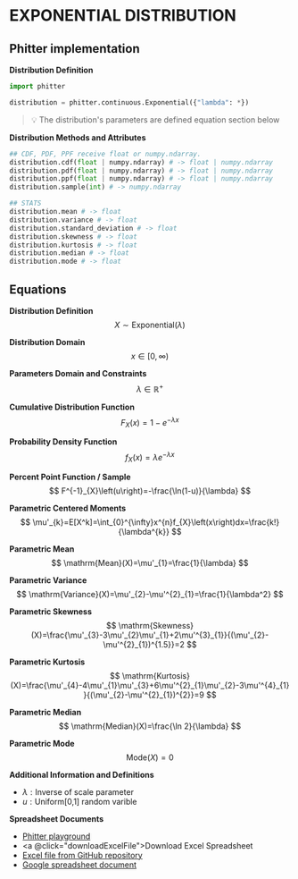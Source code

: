 # EXPONENTIAL DISTRIBUTION

## Phitter implementation

**Distribution Definition**

```python
import phitter

distribution = phitter.continuous.Exponential({"lambda": *})
```

> 💡 The distribution's parameters are defined equation section below

**Distribution Methods and Attributes**

```python
## CDF, PDF, PPF receive float or numpy.ndarray.
distribution.cdf(float | numpy.ndarray) # -> float | numpy.ndarray
distribution.pdf(float | numpy.ndarray) # -> float | numpy.ndarray
distribution.ppf(float | numpy.ndarray) # -> float | numpy.ndarray
distribution.sample(int) # -> numpy.ndarray

## STATS
distribution.mean # -> float
distribution.variance # -> float
distribution.standard_deviation # -> float
distribution.skewness # -> float
distribution.kurtosis # -> float
distribution.median # -> float
distribution.mode # -> float
```

## Equations

**Distribution Definition**
$$ X\sim\mathrm{Exponential}\left(\lambda\right) $$

**Distribution Domain**
$$ x\in [0,\infty)  $$

**Parameters Domain and Constraints**
$$ \lambda\in\mathbb{R}^{+} $$

**Cumulative Distribution Function**
$$ F_{X}\left(x\right)=1-e^{-\lambda x} $$

**Probability Density Function**
$$ f_{X}\left(x\right)=\lambda e^{-\lambda x} $$

**Percent Point Function / Sample**
$$ F^{-1}_{X}\left(u\right)=-\frac{\ln(1-u)}{\lambda} $$

**Parametric Centered Moments**
$$ \mu'_{k}=E[X^k]=\int_{0}^{\infty}x^{n}f_{X}\left(x\right)dx=\frac{k!}{\lambda^{k}} $$

**Parametric Mean**
$$ \mathrm{Mean}(X)=\mu'_{1}=\frac{1}{\lambda} $$

**Parametric Variance**
$$ \mathrm{Variance}(X)=\mu'_{2}-\mu'^{2}_{1}=\frac{1}{\lambda^2} $$

**Parametric Skewness**
$$ \mathrm{Skewness}(X)=\frac{\mu'_{3}-3\mu'_{2}\mu'_{1}+2\mu'^{3}_{1}}{(\mu'_{2}-\mu'^{2}_{1})^{1.5}}=2 $$

**Parametric Kurtosis**
$$ \mathrm{Kurtosis}(X)=\frac{\mu'_{4}-4\mu'_{1}\mu'_{3}+6\mu'^{2}_{1}\mu'_{2}-3\mu'^{4}_{1}}{(\mu'_{2}-\mu'^{2}_{1})^{2}}=9 $$

**Parametric Median**
$$ \mathrm{Median}(X)=\frac{\ln 2}{\lambda} $$

**Parametric Mode**
$$ \mathrm{Mode}(X)=0 $$

**Additional Information and Definitions**
- $\lambda:\text{Inverse of scale parameter}$
- $u:\text{Uniform[0,1] random varible}$

**Spreadsheet Documents**

-   [Phitter playground](https://phitter.io/distributions/continuous/exponential)
-   <a @click="downloadExcelFile">Download Excel Spreadsheet</a>
-   [Excel file from GitHub repository](https://github.com/phitter-core/phitter-files/blob/main/continuous/exponential.xlsx)
-   [Google spreadsheet document](https://docs.google.com/spreadsheets/d/1c8aCgHTq3fEyIkVM1Ph3fzebxQMuourz1UkWbH4h3HA)

<script setup>
const downloadExcelFile = function() {
    const fileId = "exponential";
    const url = `https://raw.githubusercontent.com/phitter-core/phitter-files/main/continuous/${fileId}.xlsx`;
    const link = document.createElement("a");
    link.href = url;
    link.setAttribute("download", `${fileId}.xlsx`);
    document.body.appendChild(link);
    link.click();
    document.body.removeChild(link);
};
</script>

<style module>
a {
  cursor: pointer;
}
</style>

    